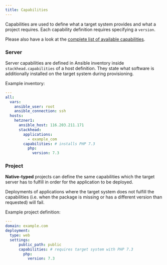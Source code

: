 ```yaml
---
title: Capabilities
---
```


Capabilities are used to define what a target system provides and what a project requires.
Each capability definition requires specifying a `version`.

Please also have a look at the [complete list of available capabilities](../configuration/capabilities.md).

### Server

Server capabilities are defined in Ansible inventory inside `stackhead.capabilities` of a host definition.
They state what software is additionally installed on the target system during provisioning.

Example inventory:
```yaml
---
all:
  vars:
    ansible_user: root
    ansible_connection: ssh
  hosts:
    hetzner1:
      ansible_host: 116.203.211.171
      stackhead:
        applications:
          - example_com
        capabilities: # installs PHP 7.3
          php:
            version: 7.3
```

### Project

**Native-typed** projects can define the same capabilities which the target server has to fulfill in order for the application to be deployed.

Deployments of applications where the target system does not fulfill the capabilities (i.e. when the package is missing or has a different version than requested)
will fail.

Example project definition:
```yaml
---
domain: example.com
deployment:
  type: web
  settings:
      public_path: public
      capabilities: # requires target system with PHP 7.3
        php:
          version: 7.3
```